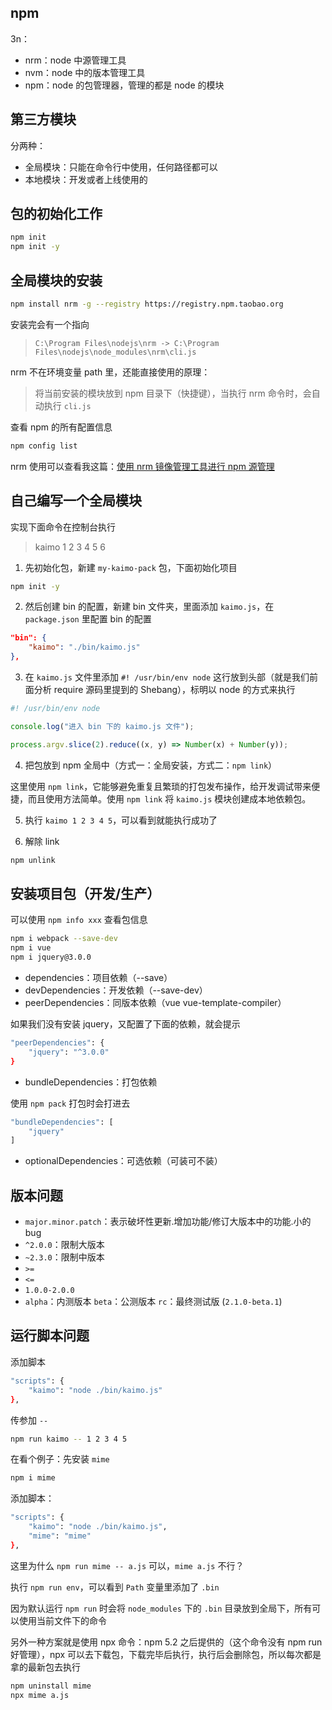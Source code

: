 ## npm

3n：

- nrm：node 中源管理工具
- nvm：node 中的版本管理工具
- npm：node 的包管理器，管理的都是 node 的模块

## 第三方模块

分两种：

- 全局模块：只能在命令行中使用，任何路径都可以
- 本地模块：开发或者上线使用的

## 包的初始化工作

```bash
npm init
npm init -y
```

## 全局模块的安装

```bash
npm install nrm -g --registry https://registry.npm.taobao.org
```

安装完会有一个指向

> `C:\Program Files\nodejs\nrm -> C:\Program Files\nodejs\node_modules\nrm\cli.js`

nrm 不在环境变量 path 里，还能直接使用的原理：

> 将当前安装的模块放到 npm 目录下（快捷键），当执行 nrm 命令时，会自动执行 `cli.js`

查看 npm 的所有配置信息

```bash
npm config list
```

nrm 使用可以查看我这篇：[使用 nrm 镜像管理工具进行 npm 源管理](https://blog.csdn.net/kaimo313/article/details/130591323)

## 自己编写一个全局模块

实现下面命令在控制台执行

> kaimo 1 2 3 4 5 6

1. 先初始化包，新建 `my-kaimo-pack` 包，下面初始化项目

```bash
npm init -y
```

2. 然后创建 bin 的配置，新建 bin 文件夹，里面添加 `kaimo.js`，在 `package.json` 里配置 bin 的配置

```json
"bin": {
    "kaimo": "./bin/kaimo.js"
},
```

3. 在 `kaimo.js` 文件里添加 `#! /usr/bin/env node` 这行放到头部（就是我们前面分析 require 源码里提到的 Shebang），标明以 node 的方式来执行

```js
#! /usr/bin/env node

console.log("进入 bin 下的 kaimo.js 文件");

process.argv.slice(2).reduce((x, y) => Number(x) + Number(y));
```

4. 把包放到 npm 全局中（方式一：全局安装，方式二：`npm link`）

这里使用 `npm link`，它能够避免重复且繁琐的打包发布操作，给开发调试带来便捷，而且使用方法简单。使用 `npm link` 将 `kaimo.js` 模块创建成本地依赖包。

5. 执行 `kaimo 1 2 3 4 5`，可以看到就能执行成功了

6. 解除 link

```bash
npm unlink
```

## 安装项目包（开发/生产）

可以使用 `npm info xxx` 查看包信息

```bash
npm i webpack --save-dev
npm i vue
npm i jquery@3.0.0
```

- dependencies：项目依赖（--save）
- devDependencies：开发依赖（--save-dev）
- peerDependencies：同版本依赖（vue vue-template-compiler）


如果我们没有安装 jquery，又配置了下面的依赖，就会提示

```bash
"peerDependencies": {
    "jquery": "^3.0.0"
}
```

- bundleDependencies：打包依赖

使用 `npm pack` 打包时会打进去

```bash
"bundleDependencies": [
    "jquery"
]
```

- optionalDependencies：可选依赖（可装可不装）

## 版本问题

- `major.minor.patch`：表示破坏性更新.增加功能/修订大版本中的功能.小的bug
- `^2.0.0`：限制大版本
- `~2.3.0`：限制中版本
- `>=`
- `<=`
- `1.0.0-2.0.0`
- `alpha`：内测版本 `beta`：公测版本 `rc`：最终测试版 (`2.1.0-beta.1`)

## 运行脚本问题

添加脚本

```bash
"scripts": {
    "kaimo": "node ./bin/kaimo.js"
},
```

传参加 `--`

```bash
npm run kaimo -- 1 2 3 4 5
```

在看个例子：先安装 `mime`

```bash
npm i mime
```

添加脚本：

```bash
"scripts": {
    "kaimo": "node ./bin/kaimo.js",
    "mime": "mime"
},
```

这里为什么 `npm run mime -- a.js` 可以，`mime a.js` 不行？

执行 `npm run env`，可以看到 `Path` 变量里添加了 `.bin`

因为默认运行 `npm run` 时会将 `node_modules` 下的 `.bin` 目录放到全局下，所有可以使用当前文件下的命令

另外一种方案就是使用 npx 命令：npm 5.2 之后提供的（这个命令没有 npm run 好管理），npx 可以去下载包，下载完毕后执行，执行后会删除包，所以每次都是拿的最新包去执行

```bash
npm uninstall mime
npx mime a.js
```